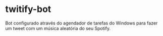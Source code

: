 # twitify-bot
Bot configurado através do agendador de tarefas do Windows para fazer um tweet com um música aleatória do seu Spotify.
